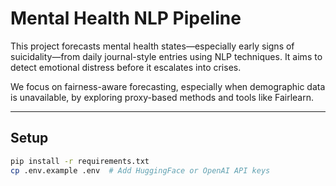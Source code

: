 # Mental Health NLP Pipeline

This project forecasts mental health states—especially early signs of suicidality—from daily journal-style entries using NLP techniques. It aims to detect emotional distress before it escalates into crises.

We focus on fairness-aware forecasting, especially when demographic data is unavailable, by exploring proxy-based methods and tools like Fairlearn.

---

##  Setup

```bash
pip install -r requirements.txt
cp .env.example .env  # Add HuggingFace or OpenAI API keys
